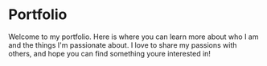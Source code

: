 # Portfolio

Welcome to my portfolio. Here is where you can learn more about who I am and the things I'm passionate about. I love to share my passions with others, and hope you can find something youre interested in!
